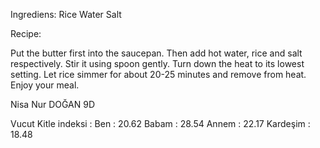 Ingrediens:
Rice
Water
Salt

Recipe:

Put the butter first into the saucepan.
Then add hot water, rice and salt respectively.
Stir it using spoon gently.
Turn down the heat to its lowest setting.
Let rice simmer for about 20-25 minutes and remove from heat.
Enjoy your meal.

Nisa Nur DOĞAN 9D


Vucut Kitle indeksi :
Ben : 20.62 Babam : 28.54 Annem : 22.17 Kardeşim : 18.48
